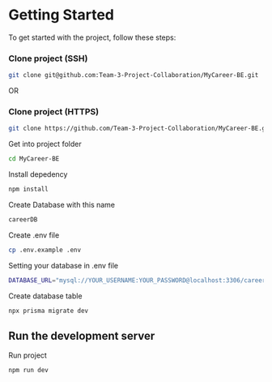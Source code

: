# Getting Started

To get started with the project, follow these steps:

### Clone project (SSH)

```bash
git clone git@github.com:Team-3-Project-Collaboration/MyCareer-BE.git
```
OR

### Clone project (HTTPS)

```bash
git clone https://github.com/Team-3-Project-Collaboration/MyCareer-BE.git
```

Get into project folder
```bash
cd MyCareer-BE
```

Install depedency
```bash
npm install
```

Create Database with this name
```bash
careerDB
```

Create .env file
```bash
cp .env.example .env
```

Setting your database in .env file
```bash
DATABASE_URL="mysql://YOUR_USERNAME:YOUR_PASSWORD@localhost:3306/careerDB"
```

Create database table
```bash
npx prisma migrate dev
```

## Run the development server

Run project
```bash
npm run dev
```

